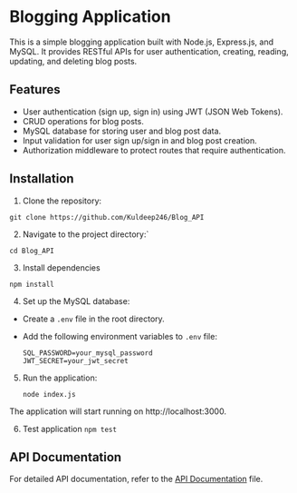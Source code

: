 # Blogging Application

This is a simple blogging application built with Node.js, Express.js, and MySQL. It provides RESTful APIs for user authentication, creating, reading, updating, and deleting blog posts.

## Features

- User authentication (sign up, sign in) using JWT (JSON Web Tokens).
- CRUD operations for blog posts.
- MySQL database for storing user and blog post data.
- Input validation for user sign up/sign in and blog post creation.
- Authorization middleware to protect routes that require authentication.

## Installation

1. Clone the repository:

``git clone https://github.com/Kuldeep246/Blog_API``



 2. Navigate to the project directory:`

```cd Blog_API```


 3. Install dependencies 

  ```npm install```


 4. Set up the MySQL database:

- Create a `.env` file in the root directory.
- Add the following environment variables to `.env` file:

  ```
  SQL_PASSWORD=your_mysql_password
  JWT_SECRET=your_jwt_secret
  ```

5. Run the application: 

   `node index.js`


 The application will start running on http://localhost:3000.

 6. Test application
    `npm test`

## API Documentation

For detailed API documentation, refer to the [API Documentation](API_DOCUMENTATION.md) file.


